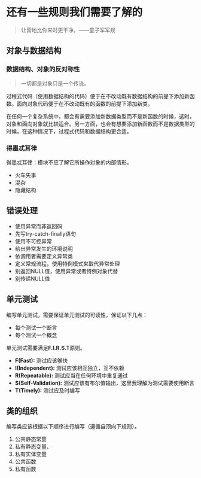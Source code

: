 # 还有一些规则我们需要了解的

> 让营地比你来时更干净。——童子军军规

## 对象与数据结构

### 数据结构、对象的反对称性

> 一切都是对象只是一个传说。

过程式代码（使用数据结构的代码）便于在不改动既有数据结构的前提下添加新函数。面向对象代码便于在不改动既有的函数的前提下添加新类。

在任何一个复杂系统中，都会有需要添加新数据类型而不是新函数的时候，这时，对象和面向对象就比较适合。另一方面，也会有想要添加新函数而不是数据类型的时候，在这种情况下，过程式代码和数据结构更合适。

### 得墨忒耳律

得墨忒耳律：模块不应了解它所操作对象的内部情形。

- 火车失事
- 混杂
- 隐藏结构

## 错误处理

- 使用异常而非返回码
- 先写try-catch-finally语句
- 使用不可控异常
- 给出异常发生的环境说明
- 依调用者需要定义异常类
- 定义常规流程，使用特例模式来取代异常处理
- 别返回NULL值，使用异常或者特例对象代替
- 别传递NULL值

## 单元测试

编写单元测试，需要保证单元测试的可读性，保证以下几点：

- 每个测试一个断言
- 每个测试一个概念

单元测试需要满足**F.I.R.S.T**原则。

- **F(Fast):** 测试应该够快
- **I(Independent):** 测试应该相互独立，互不依赖
- **R(Repeatable):** 测试应当在任何环境中重复通过
- **S(Self-Validation):** 测试应该有布尔值输出，这里我理解为测试需要使用断言
- **T(Timely):** 测试应及时编写

## 类的组织

编写类应该根据以下顺序进行编写（遵循自顶向下规则）。

1. 公共静态常量
2. 私有静态变量、
3. 私有实体变量
4. 公共函数
5. 私有函数
